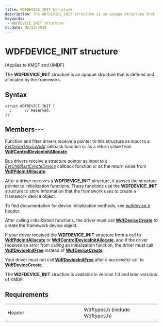 ```yaml
---
title: WDFDEVICE_INIT Structure
description: The WDFDEVICE_INIT structure is an opaque structure that is defined and allocated by the framework.
keywords:
 - WDFDEVICE_INIT structure
ms.date: 02/23/2018
---
```


# WDFDEVICE_INIT structure


\[Applies to KMDF and UMDF\]

The **WDFDEVICE_INIT** structure is an opaque structure that is defined and allocated by the framework.

## Syntax

```ManagedCPlusPlus
struct WDFDEVICE_INIT {
  ;      // Reserved.
};
```

## Members---

Function and filter drivers receive a pointer to this structure as input to a [*EvtDriverDeviceAdd*](/windows-hardware/drivers/ddi/wdfdriver/nc-wdfdriver-evt_wdf_driver_device_add) callback function or as a return value from [**WdfControlDeviceInitAllocate**](/windows-hardware/drivers/ddi/wdfcontrol/nf-wdfcontrol-wdfcontroldeviceinitallocate).

Bus drivers receive a structure pointer as input to a [*EvtChildListCreateDevice*](/windows-hardware/drivers/ddi/wdfchildlist/nc-wdfchildlist-evt_wdf_child_list_create_device) callback function or as the return value from [**WdfPdoInitAllocate**](/windows-hardware/drivers/ddi/wdfpdo/nf-wdfpdo-wdfpdoinitallocate).

After a driver receives a **WDFDEVICE_INIT** structure, it passes the structure pointer to initialization functions.
These functions use the **WDFDEVICE_INIT** structure to store information that the framework uses to create a framework device object.

To find documentation for device initialization methods, see [wdfdevice.h header](/windows-hardware/drivers/ddi/wdfdevice/).

After calling initialization functions, the driver must call [**WdfDeviceCreate**](/windows-hardware/drivers/ddi/wdfdevice/nf-wdfdevice-wdfdevicecreate) to create the framework device object.

If your driver received the **WDFDEVICE_INIT** structure from a call to [**WdfPdoInitAllocate**](/windows-hardware/drivers/ddi/wdfpdo/nf-wdfpdo-wdfpdoinitallocate)
 or [**WdfControlDeviceInitAllocate**](/windows-hardware/drivers/ddi/wdfcontrol/nf-wdfcontrol-wdfcontroldeviceinitallocate),
 and if the driver receives an error from calling an initialization function, the driver must call [**WdfDeviceInitFree**](/windows-hardware/drivers/ddi/wdfdevice/nf-wdfdevice-wdfdeviceinitfree) instead of [**WdfDeviceCreate**](/windows-hardware/drivers/ddi/wdfdevice/nf-wdfdevice-wdfdevicecreate).

Your driver must not call [**WdfDeviceInitFree**](/windows-hardware/drivers/ddi/wdfdevice/nf-wdfdevice-wdfdeviceinitfree) after a successful call to [**WdfDeviceCreate**](/windows-hardware/drivers/ddi/wdfdevice/nf-wdfdevice-wdfdevicecreate).

The **WDFDEVICE_INIT** structure is available in version 1.0 and later versions of KMDF.


## Requirements

<table>
<colgroup>
<col width="50%" />
<col width="50%" />
</colgroup>
<tbody>
<tr class="odd">
<td><p>Header</p></td>
<td>Wdftypes.h (include Wdftypes.h)</td>
</tr>
</tbody>
</table>
